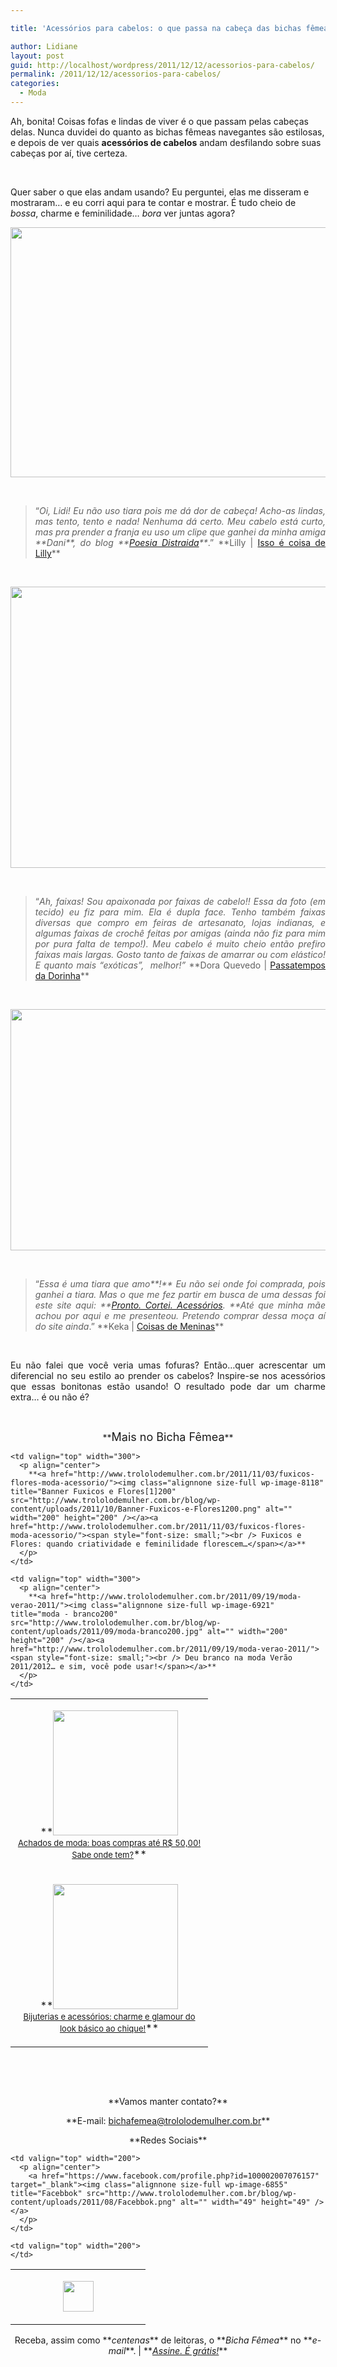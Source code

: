 ```yaml
---

title: 'Acessórios para cabelos: o que passa na cabeça das bichas fêmeas?'

author: Lidiane
layout: post
guid: http://localhost/wordpress/2011/12/12/acessorios-para-cabelos/
permalink: /2011/12/12/acessorios-para-cabelos/
categories:
  - Moda
---
```

Ah, bonita! Coisas fofas e lindas de viver é o que passam pelas cabeças delas. Nunca duvidei do quanto as bichas fêmeas navegantes são estilosas, e depois de ver quais **acessórios de cabelos** andam desfilando sobre suas cabeças por aí, tive certeza.

&nbsp;

Quer saber o que elas andam usando? Eu perguntei, elas me disseram e mostraram… e eu corri aqui para te contar e mostrar. É tudo cheio de _bossa_, charme e feminilidade… _bora_ ver juntas agora?

<!--more-->

<p align="center">
  <a href="http://www.trololodemulher.com.br/blog/wp-content/uploads/2011/12/MODA-ACESSÓRIO-CABELO-TIC-TAC.jpg"><img class="alignnone size-full wp-image-8298" title="MODA ACESSÓRIO CABELO TIC TAC" src="http://www.trololodemulher.com.br/blog/wp-content/uploads/2011/12/MODA-ACESSÓRIO-CABELO-TIC-TAC.jpg" alt="" width="600" height="400" /></a>
</p>

&nbsp;

> <p align="justify">
>   “<em>Oi, Lidi! Eu não uso tiara pois me dá dor de cabeça! Acho-as lindas, mas tento, tento e nada! Nenhuma dá certo. Meu cabelo está curto, mas pra prender a franja eu uso um clipe que ganhei da minha amiga **Dani**, do blog **<a href="http://poesiadistraida.blogspot.com/" target="_blank">Poesia Distraida</a>**</em>.” **Lilly | <a href="http://coisadelilly.wordpress.com/" target="_blank">Isso é coisa de Lilly</a>**
> </p>

&nbsp;

<p align="center">
  <a href="http://www.trololodemulher.com.br/blog/wp-content/uploads/2011/12/MODA-ACESSÓRIO-CABELO-FAIXA.jpg"><img class="alignnone size-full wp-image-8294" title="MODA ACESSÓRIO CABELO FAIXA" src="http://www.trololodemulher.com.br/blog/wp-content/uploads/2011/12/MODA-ACESSÓRIO-CABELO-FAIXA.jpg" alt="" width="600" height="450" /></a>
</p>

&nbsp;

> <p align="justify">
>   “<em>Ah, faixas! Sou apaixonada por faixas de cabelo!! Essa da foto (em tecido) eu fiz para mim. Ela é dupla face. Tenho também faixas diversas que compro em feiras de artesanato, lojas indianas, e algumas faixas de crochê feitas por amigas (ainda não fiz para mim por pura falta de tempo!). Meu cabelo é muito cheio então prefiro faixas mais largas. Gosto tanto de faixas de amarrar ou com elástico! E quanto mais &#8220;exóticas&#8221;,  melhor!”</em> **Dora Quevedo | <a href="http://doraquevedo.blogspot.com/" target="_blank">Passatempos da Dorinha</a>**
> </p>

&nbsp;

<p align="center">
  <a href="http://www.trololodemulher.com.br/blog/wp-content/uploads/2011/12/MODA-ACESSÓRIO-CABELO-TIARA.jpg"><img class="alignnone size-full wp-image-8295" title="MODA ACESSÓRIO CABELO TIARA" src="http://www.trololodemulher.com.br/blog/wp-content/uploads/2011/12/MODA-ACESSÓRIO-CABELO-TIARA.jpg" alt="" width="600" height="386" /></a>
</p>

&nbsp;

> <p align="justify">
>   “<em>Essa é uma tiara que amo**!** Eu não sei onde foi comprada, pois ganhei a tiara. Mas o que me fez partir em busca de uma dessas foi este site aqui: **<a href="http://www.prontocortei-acessorios.com/" target="_blank">Pronto. Cortei. Acessórios</a>. **Até que minha mãe achou por aqui e me presenteou. Pretendo comprar dessa moça aí do site ainda</em>.” **Keka | <a href="http://coisas-para-meninas.blogspot.com/" target="_blank">Coisas de Meninas</a>**
> </p>

&nbsp;

<p align="justify">
  Eu não falei que você veria umas fofuras? Então…quer acrescentar um diferencial no seu estilo ao prender os cabelos? Inspire-se nos acessórios que essas bonitonas estão usando! O resultado pode dar um charme extra… é ou não é?
</p>

&nbsp;

<p align="center">
  **<span style="font-size: large;">Mais no Bicha Fêmea</span>**
</p>

<table width="600" border="0" cellspacing="0" cellpadding="2">
  <tr>
    <td valign="top" width="300">
      <p align="center">
        **<a href="http://www.trololodemulher.com.br/2011/11/07/achados-de-moda/"><img class="alignnone size-full wp-image-8138" title="BLUSA - LILLY200" src="http://www.trololodemulher.com.br/blog/wp-content/uploads/2011/11/BLUSA-LILLY200.jpg" alt="" width="200" height="200" /></a><a href="http://www.trololodemulher.com.br/2011/11/07/achados-de-moda/"><span style="font-size: small;"><br /> Achados de moda: boas compras até R$ 50,00! Sabe onde tem?</span></a>**
      </p>
    </td>
    
    <td valign="top" width="300">
      <p align="center">
        **<a href="http://www.trololodemulher.com.br/2011/11/03/fuxicos-flores-moda-acessorio/"><img class="alignnone size-full wp-image-8118" title="Banner Fuxicos e Flores[1]200" src="http://www.trololodemulher.com.br/blog/wp-content/uploads/2011/10/Banner-Fuxicos-e-Flores1200.png" alt="" width="200" height="200" /></a><a href="http://www.trololodemulher.com.br/2011/11/03/fuxicos-flores-moda-acessorio/"><span style="font-size: small;"><br /> Fuxicos e Flores: quando criatividade e feminilidade florescem…</span></a>**
      </p>
    </td>
  </tr>
  
  <tr>
    <td valign="top" width="300">
      <p align="center">
        **<a href="http://www.trololodemulher.com.br/2011/10/20/bijuterias-e-acessorios/"><img class="alignnone size-full wp-image-7042" title="Look1200" src="http://www.trololodemulher.com.br/blog/wp-content/uploads/2011/10/Look1200.png" alt="" width="200" height="200" /></a> <a href="http://www.trololodemulher.com.br/2011/10/20/bijuterias-e-acessorios/"><span style="font-size: small;"><br /> Bijuterias e acessórios: charme e glamour do look básico ao chique!</span></a>**
      </p>
    </td>
    
    <td valign="top" width="300">
      <p align="center">
        **<a href="http://www.trololodemulher.com.br/2011/09/19/moda-verao-2011/"><img class="alignnone size-full wp-image-6921" title="moda - branco200" src="http://www.trololodemulher.com.br/blog/wp-content/uploads/2011/09/moda-branco200.jpg" alt="" width="200" height="200" /></a><a href="http://www.trololodemulher.com.br/2011/09/19/moda-verao-2011/"><span style="font-size: small;"><br /> Deu branco na moda Verão 2011/2012… e sim, você pode usar!</span></a>**
      </p>
    </td>
  </tr>
</table>

&nbsp;

&nbsp;

<p align="center">
  **Vamos manter contato?**
</p>

<p align="center">
  **E-mail: <a href="mailto:bichafemea@trololodemulher.com.br">bichafemea@trololodemulher.com.br</a>**
</p>

<p align="center">
  **Redes Sociais**
</p>

<table width="600" border="0" cellspacing="0" cellpadding="2">
  <tr>
    <td valign="top" width="200">
      <p align="center">
        <a href="http://twitter.com/#%21/bichafemea" target="_blank"><img class="alignnone size-full wp-image-6857" title="Twitter" src="http://www.trololodemulher.com.br/blog/wp-content/uploads/2011/08/Twitter.png" alt="" width="49" height="49" /></a>
      </p>
    </td>
    
    <td valign="top" width="200">
      <p align="center">
        <a href="https://www.facebook.com/profile.php?id=100002007076157" target="_blank"><img class="alignnone size-full wp-image-6855" title="Facebbok" src="http://www.trololodemulher.com.br/blog/wp-content/uploads/2011/08/Facebbok.png" alt="" width="49" height="49" /></a>
      </p>
    </td>
    
    <td valign="top" width="200">
    </td>
  </tr>
</table>

<p align="center">
  Receba, assim como **<em>centenas</em>** de leitoras, o **<em>Bicha Fêmea</em>** no **<em>e-mail</em>**. | **<em><a href="http://feedburner.google.com/fb/a/mailverify?uri=blogbichafemea&loc=pt_BR">Assine. É grátis!</a></em>**
</p>